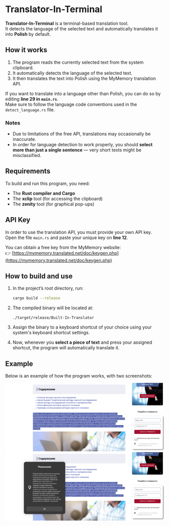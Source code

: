 # Translator-In-Terminal

**Translator-In-Terminal** is a terminal-based translation tool.  
It detects the language of the selected text and automatically translates it into **Polish** by default.

## How it works

1. The program reads the currently selected text from the system clipboard.
2. It automatically detects the language of the selected text.
3. It then translates the text into Polish using the MyMemory translation API.

If you want to translate into a language other than Polish, you can do so by editing **line 29 in `main.rs`**.  
Make sure to follow the language code conventions used in the `detect_language.rs` file.

### Notes

- Due to limitations of the free API, translations may occasionally be inaccurate.
- In order for language detection to work properly, you should **select more than just a single sentence** — very short texts might be misclassified.

## Requirements

To build and run this program, you need:

- The **Rust compiler and Cargo**
- The **xclip** tool (for accessing the clipboard)
- The **zenity** tool (for graphical pop-ups)

## API Key

In order to use the translation API, you must provide your own API key.  
Open the file `main.rs` and paste your unique key on **line 12**.

You can obtain a free key from the MyMemory website:  
👉 [https://mymemory.translated.net/doc/keygen.php](https://mymemory.translated.net/doc/keygen.php)

## How to build and use

1. In the project’s root directory, run:
   ```bash
   cargo build --release
   ```

2. The compiled binary will be located at:
   ```
   ./target/release/Built-In-Translator
   ```

3. Assign the binary to a keyboard shortcut of your choice using your system's keyboard shortcut settings.

4. Now, whenever you **select a piece of text** and press your assigned shortcut, the program will automatically translate it.

## Example

Below is an example of how the program works, with two screenshots:

![Example 1](./png/1.png)  
![Example 2](./png/2.png)
